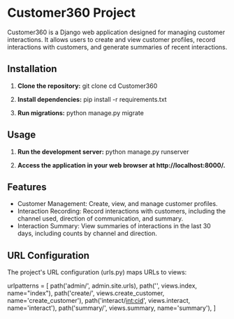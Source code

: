 # Customer360 Project

Customer360 is a Django web application designed for managing customer interactions. It allows users to create and view customer profiles, record interactions with customers, and generate summaries of recent interactions.

## Installation

1. **Clone the repository:**
   git clone <repository-url>
   cd Customer360

2. **Install dependencies:**
    pip install -r requirements.txt

3. **Run migrations:**
    python manage.py migrate

## Usage

1. **Run the development server:**
    python manage.py runserver
    
2. **Access the application in your web browser at http://localhost:8000/.**

## Features
- Customer Management: Create, view, and manage customer profiles.
- Interaction Recording: Record interactions with customers, including the channel used, direction of communication, and summary.
- Interaction Summary: View summaries of interactions in the last 30 days, including counts by channel and direction.

## URL Configuration
The project's URL configuration (urls.py) maps URLs to views:

urlpatterns = [
    path('admin/', admin.site.urls),
    path('', views.index, name="index"),
    path('create/', views.create_customer, name='create_customer'),
    path('interact/<int:cid>', views.interact, name='interact'),
    path('summary/', views.summary, name='summary'),
]